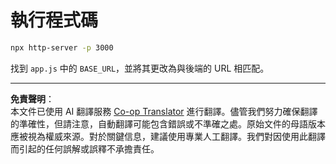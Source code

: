 <!--
CO_OP_TRANSLATOR_METADATA:
{
  "original_hash": "7746a470be8fc7f736eb1b43ebb710ee",
  "translation_date": "2025-09-01T15:51:13+00:00",
  "source_file": "9-chat-project/solution/frontend/README.md",
  "language_code": "mo"
}
-->
# 執行程式碼

```sh
npx http-server -p 3000
```

找到 `app.js` 中的 `BASE_URL`，並將其更改為與後端的 URL 相匹配。

---

**免責聲明**：  
本文件已使用 AI 翻譯服務 [Co-op Translator](https://github.com/Azure/co-op-translator) 進行翻譯。儘管我們努力確保翻譯的準確性，但請注意，自動翻譯可能包含錯誤或不準確之處。原始文件的母語版本應被視為權威來源。對於關鍵信息，建議使用專業人工翻譯。我們對因使用此翻譯而引起的任何誤解或誤釋不承擔責任。